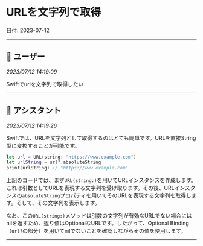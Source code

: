 # URLを文字列で取得

日付: 2023-07-12

---

## 👤 ユーザー
*2023/07/12 14:19:09*

Swiftでurlを文字列で取得したい

---

## 🤖 アシスタント
*2023/07/12 14:19:26*

Swiftでは、URLを文字列として取得するのはとても簡単です。URLを直接String型に変換することが可能です。

```swift
let url = URL(string: "https://www.example.com")
let urlString = url?.absoluteString
print(urlString) // "https://www.example.com"
```

上記のコードでは、まず`URL(string:)`を用いてURLインスタンスを作成します。これは引数としてURLを表現する文字列を受け取ります。その後、URLインスタンスの`absoluteString`プロパティを用いてそのURLを表現する文字列を取得します。そして、その文字列を表示します。

なお、この`URL(string:)`メソッドは引数の文字列が有効なURLでない場合にはnilを返すため、返り値はOptionalなURLです。したがって、Optional Binding（`url?`の部分）を用いてnilでないことを確認しながらその値を使用します。

---
